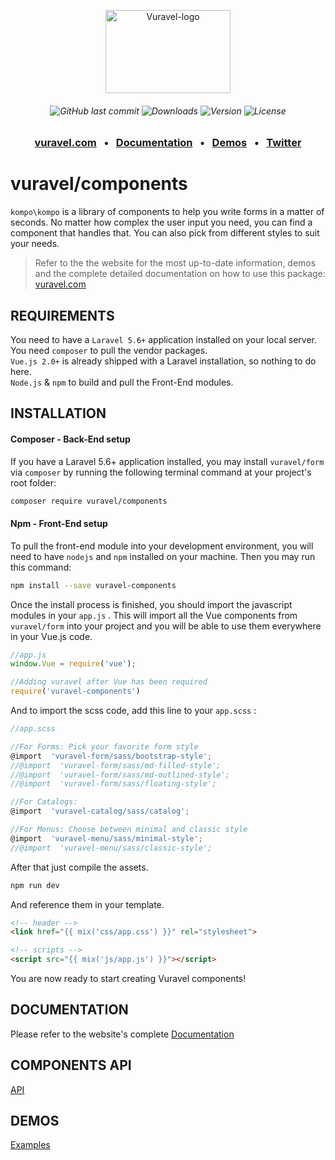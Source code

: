 <p align="center">
  <a href="https://vuravel.com" target="_blank">
    <img src="https://vuravel.com/img/vuravel-logo-big.png" width="200" height="133" alt="Vuravel-logo" />
  </a>
</p>
<h6 align="center">
    <img alt="GitHub last commit" src="https://img.shields.io/github/last-commit/vuravel/components.svg">
    <img src="https://img.shields.io/npm/dt/vuravel-components.svg?style=flat-square" alt="Downloads" />
    <img src="https://img.shields.io/npm/v/vuravel-components.svg?style=flat-square" alt="Version" />
    <img src="https://img.shields.io/npm/l/vuravel-components.svg?style=flat-square" alt="License" />
</h6>
<h3 align="center">
    <a href="https://vuravel.com" target="_blank">vuravel.com</a>
    &nbsp;&nbsp;&bull;&nbsp;&nbsp;
    <a href="https://vuravel.com/docs" target="_blank">Documentation</a>
    &nbsp;&nbsp;&bull;&nbsp;&nbsp;
    <a href="https://vuravel.com/examples" target="_blank">Demos</a>
    &nbsp;&nbsp;&bull;&nbsp;&nbsp;
    <a href="https://twitter.com/vuravel" target="_blank">Twitter</a>
</h3>

# vuravel/components

`kompo\kompo` is a library of components to help you write forms in a matter of seconds. No matter how complex the user input you need, you can find a component that handles that. You can also pick from different styles to suit your needs.

> Refer to the the website for the most up-to-date information, demos and the complete detailed documentation on how to use this package: <a href="https://vuravel.com">vuravel.com</a>


## REQUIREMENTS

You need to have a `Laravel 5.6+` application installed on your local server.  
You need `composer` to pull the vendor packages.  
`Vue.js 2.0+` is already shipped with a Laravel installation, so nothing to do here.  
`Node.js` & `npm` to build and pull the Front-End modules.  

## INSTALLATION

#### Composer - Back-End setup

If you have a Laravel 5.6+ application installed, you may install `vuravel/form` via `composer` by running the following terminal command at your project's root folder:

```sh
composer require vuravel/components
```

#### Npm - Front-End setup

To pull the front-end module into your development environment, you will need to have `nodejs` and `npm` installed on your machine. Then you may run this command:

```sh
npm install --save vuravel-components
```

Once the install process is finished, you should import the javascript modules in your `app.js` . This will import all the Vue components from `vuravel/form` into your project and you will be able to use them everywhere in your Vue.js code.

```js
//app.js
window.Vue = require('vue');

//Adding vuravel after Vue has been required
require('vuravel-components')
```

And to import the scss code, add this line to your `app.scss` :

```js
//app.scss

//For Forms: Pick your favorite form style
@import  'vuravel-form/sass/bootstrap-style';
//@import  'vuravel-form/sass/md-filled-style';
//@import  'vuravel-form/sass/md-outlined-style';
//@import  'vuravel-form/sass/floating-style';

//For Catalogs:
@import  'vuravel-catalog/sass/catalog';

//For Menus: Choose between minimal and classic style
@import  'vuravel-menu/sass/minimal-style';
//@import  'vuravel-menu/sass/classic-style';
```

After that just compile the assets.

```sh
npm run dev
```

And reference them in your template.

```html
<!-- header -->
<link href="{{ mix('css/app.css') }}" rel="stylesheet">

<!-- scripts -->
<script src="{{ mix('js/app.js') }}"></script>
```

You are now ready to start creating Vuravel components!

## DOCUMENTATION

Please refer to the website's complete <a href="https://vuravel.com/docs" target="_blank">Documentation</a>

## COMPONENTS API

<a href="https://vuravel.com/api" target="_blank">API</a>

## DEMOS

<a href="https://vuravel.com/examples" target="_blank">Examples</a>